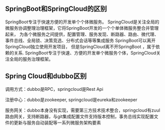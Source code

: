



## SpringBoot和SpringCloud的区别

SpringBoot专注于快速方便的开发单个个体微服务。
SpringCloud是关注全局的微服务协调整理治理框架，它将SpringBoot开发的一个个单体微服务整合并管理起来，
为各个微服务之间提供，配置管理、服务发现、断路器、路由、微代理、事件总线、全局锁、决策竞选、分布式会话等等集成服务
SpringBoot可以离开SpringCloud独立使用开发项目， 但是SpringCloud离不开SpringBoot ，属于依赖的关系.
SpringBoot专注于快速、方便的开发单个微服务个体，SpringCloud关注全局的服务治理框架。





## Spring Cloud和dubbo区别

调用方式：dubbo是RPC，springcloud是Rest Api

注册中心：dubbo是zookeeper, springcloud是eureka和zookeeper

服务网关：dubbo本身没有实现，需要第三方技术技术整合，springcloud有zuul路由网关，支持断路器，与git集成配置文件支持版本控制，事务总线实现配置文件的更新与服务自动装配等一系列微服务架构要素









